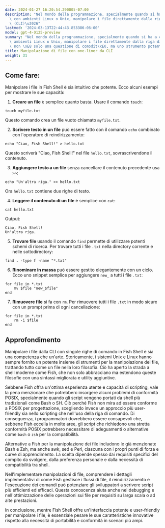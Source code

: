 ```yaml
---
date: 2024-01-27 16:20:54.290005-07:00
description: "Nel mondo della programmazione, specialmente quando si ha a che fare\
  \ con ambienti Linux o Unix, manipolare i file direttamente dalla riga di comando\
  \ (CLI)\u2026"
lastmod: '2024-03-13T22:44:43.853386-06:00'
model: gpt-4-0125-preview
summary: "Nel mondo della programmazione, specialmente quando si ha a che fare con\
  \ ambienti Linux o Unix, manipolare i file direttamente dalla riga di comando (CLI)\
  \ non \xE8 solo una questione di comodit\xE0, ma uno strumento potente."
title: Manipolazione di file con one-liner da CLI
weight: 31
---
```


## Come fare:
Manipolare i file in Fish Shell è sia intuitivo che potente. Ecco alcuni esempi per mostrare le sue capacità:

1. **Creare un file** è semplice quanto basta. Usare il comando `touch`:

```Fish Shell
touch myfile.txt
```

Questo comando crea un file vuoto chiamato `myfile.txt`.

2. **Scrivere testo in un file** può essere fatto con il comando `echo` combinato con l'operatore di reindirizzamento:

```Fish Shell
echo "Ciao, Fish Shell!" > hello.txt
```

Questo scriverà "Ciao, Fish Shell!" nel file `hello.txt`, sovrascrivendone il contenuto.

3. **Aggiungere testo a un file** senza cancellare il contenuto precedente usa `>>`:

```Fish Shell
echo "Un'altra riga." >> hello.txt
```

Ora `hello.txt` contiene due righe di testo.

4. **Leggere il contenuto di un file** è semplice con `cat`:

```Fish Shell
cat hello.txt
```

Output:
```
Ciao, Fish Shell!
Un'altra riga.
```

5. **Trovare file** usando il comando `find` permette di utilizzare potenti schemi di ricerca. Per trovare tutti i file `.txt` nella directory corrente e nelle sottodirectory:

```Fish Shell
find . -type f -name "*.txt"
```

6. **Rinominare in massa** può essere gestito elegantemente con un ciclo. Ecco uno snippet semplice per aggiungere `new_` a tutti i file `.txt`:

```Fish Shell
for file in *.txt
    mv $file "new_$file"
end
```

7. **Rimuovere file** si fa con `rm`. Per rimuovere tutti i file `.txt` in modo sicuro con un prompt prima di ogni cancellazione:

```Fish Shell
for file in *.txt
    rm -i $file
end
```

## Approfondimento
Manipolare i file dalla CLI con singole righe di comando in Fish Shell è sia una competenza che un'arte. Storicamente, i sistemi Unix e Linux hanno sempre fornito un potente insieme di strumenti per la manipolazione dei file, trattando tutto come un file nella loro filosofia. Ciò ha aperto la strada a shell moderne come Fish, che non solo abbracciano ma estendono queste filosofie con una sintassi migliorata e utility aggiuntive.

Sebbene Fish offra un'ottima esperienza utente e capacità di scripting, vale la pena menzionare che potrebbero insorgere alcuni problemi di conformità POSIX, specialmente quando gli script vengono portati da shell più tradizionali come Bash o SH. Ciò perché Fish non mira ad essere conforme a POSIX per progettazione, scegliendo invece un approccio più user-friendly sia nello scripting che nell'uso della riga di comando. Di conseguenza, i programmatori dovrebbero essere consapevoli che, sebbene Fish eccella in molte aree, gli script che richiedono una stretta conformità POSIX potrebbero necessitare di adeguamenti o alternative come `bash` o `zsh` per la compatibilità.

Alternative a Fish per la manipolazione dei file includono le già menzionate Bash e Zsh, ma anche awk, sed e Perl, ciascuna con i propri punti di forza e curve di apprendimento. La scelta dipende spesso dai requisiti specifici del compito da svolgere, dalla preferenza personale e dalla necessità di compatibilità tra shell.

Nell'implementare manipolazioni di file, comprendere i dettagli implementativi di come Fish gestisce i flussi di file, il reindirizzamento e l'esecuzione dei comandi può potenziare gli sviluppatori a scrivere script più efficienti ed efficaci. Questa conoscenza aiuta anche nel debugging e nell'ottimizzazione delle operazioni sui file per requisiti su larga scala o ad alte prestazioni.

In conclusione, mentre Fish Shell offre un'interfaccia potente e user-friendly per manipolare i file, è essenziale pesare le sue caratteristiche innovative rispetto alla necessità di portabilità e conformità in scenari più ampi.
